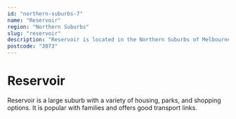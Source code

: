 ```yaml
---
id: "northern-suburbs-7"
name: "Reservoir"
region: "Northern Suburbs"
slug: "reservoir"
description: "Reservoir is located in the Northern Suburbs of Melbourne. Find trusted local plumbers serving this area."
postcode: "3073"
---
```


# Reservoir

Reservoir is a large suburb with a variety of housing, parks, and shopping options. It is popular with families and offers good transport links. 